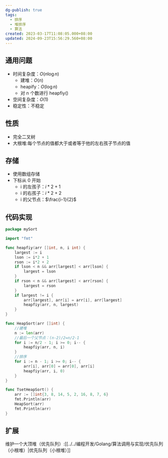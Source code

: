 ```yaml
---
dg-publish: true
tags:
  - 排序
  - 堆排序
  - 算法
created: 2023-03-17T11:08:05.000+08:00
updated: 2024-09-23T15:56:29.560+08:00
---
```

## 通用问题
- 时间复杂度：$O(n\log n)$
	- 建堆：$O(n)$
	- heapify：$O(\log n)$
	- 对 n 个数进行 heapfiy()
- 空间复杂度：$O(1)$
- 稳定性：不稳定

## 性质
- 完全二叉树
- 大根堆:每个节点的值都大于或者等于他的左右孩子节点的值

## 存储
- 使用数组存储
- 下标从 0 开始
	- i 的左孩子：$i*2+1$
	- i 的右孩子：$i*2+2$
	- i 的父节点：$\frac{i-1}{2}$


## 代码实现
```go
package mySort

import "fmt"

func heapfiy(arr []int, n, i int) {
	largest := i
	lson := i*2 + 1
	rson := i*2 + 2
	if lson < n && arr[largest] < arr[lson] {
		largest = lson
	}
	if rson < n && arr[largest] < arr[rson] {
		largest = rson
	}
	if largest != i {
		arr[largest], arr[i] = arr[i], arr[largest]
		heapfiy(arr, n, largest)
	}
}

func HeapSort(arr []int) {
	//建堆
	n := len(arr)
	//最后一个父节点：(n-2)/2=n/2-1
	for i := n/2 - 1; i >= 0; i-- {
		heapfiy(arr, n, i)
	}
	//排序
	for i := n - 1; i >= 0; i-- {
		arr[i], arr[0] = arr[0], arr[i]
		heapfiy(arr, i, 0)
	}
}

func TsetHeapSort() {
	arr := []int{3, 8, 14, 5, 2, 16, 8, 7, 6}
	fmt.Println(arr)
	HeapSort(arr)
	fmt.Println(arr)
}

```

## 扩展
维护一个大顶堆（优先队列）:[[../../编程开发/Golang/算法调用与实现/优先队列（小根堆）|优先队列（小根堆）]]
